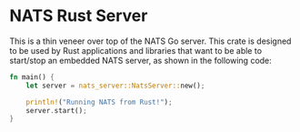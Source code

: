 # NATS Rust Server
This is a thin veneer over top of the NATS Go server. This crate is designed to be used by Rust applications and libraries that want to be able to start/stop an embedded NATS server, as shown in the following code:

```rust
fn main() {
    let server = nats_server::NatsServer::new();

    println!("Running NATS from Rust!");
    server.start();
}
```
